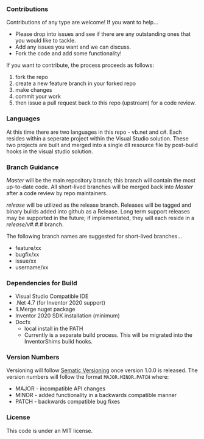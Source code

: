 ### Contributions

Contributions of any type are welcome!  If you want to help...

* Please drop into issues and see if there are any outstanding ones that you would like to tackle.
* Add any issues you want and we can discuss.
* Fork the code and add some functionality!

If you want to contribute, the process proceeds as follows:

1. fork the repo
2. create a new feature branch in your forked repo
3. make changes
4. commit your work
5. then issue a pull request back to this repo (upstream) for a code review.

### Languages

At this time there are two languages in this repo - vb.net and c#.  Each resides within a seperate project within the Visual Studio solution. These two projects are built and merged into a single dll resource file by post-build hooks in the visual studio solution.

### Branch Guidance

*Master* will be the main repository branch; this branch will contain the most up-to-date code.  All short-lived branches will be merged back into *Master* after a code review by repo maintainers.

*release* will be utilized as the release branch.  Releases will be tagged and binary builds added into github as a Release.  Long term support releases may be supported in the future; if implementated, they will each reside in a *release/v#.#.#* branch.

The following branch names are suggested for short-lived branches...

* feature/xx
* bugfix/xx
* issue/xx
* username/xx

### Dependencies for Build

* Visual Studio Compatible IDE
* .Net 4.7 (for Inventor 2020 support)
* ILMerge nuget package
* Inventor 2020 SDK installation (minimum)
* Docfx
    * local install in the PATH
    * Currently is a separate build process.  This will be migrated into the InventorShims build hooks.

### Version Numbers

Versioning will follow [Sematic Versioning](https://semver.org/) once version 1.0.0 is released. The version numbers will follow the format `MAJOR.MINOR.PATCH` where:

* MAJOR - incompatible API changes
* MINOR - added functionality in a backwards compatible manner
* PATCH - backwards compatible bug fixes

### License

This code is under an MIT license.